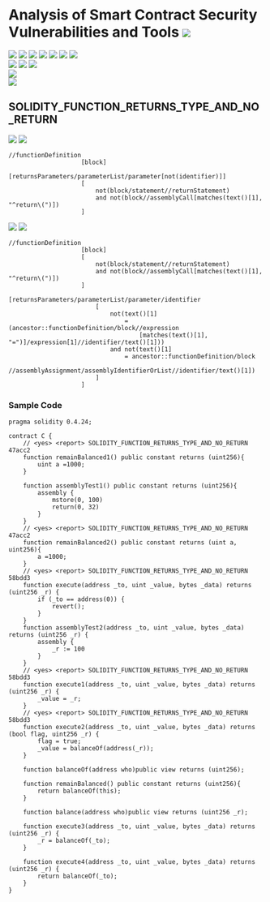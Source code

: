 # Analysis of Smart Contract Security Vulnerabilities and Tools ![](https://img.shields.io/badge/-Live-brightgreen)
![](https://img.shields.io/badge/Batch-20CYS-green) ![](https://img.shields.io/badge/Batch-UG21CYS-lightgreen) ![](https://img.shields.io/badge/Batch-PG21CYS-green) ![](https://img.shields.io/badge/Batch-UG22CYS-lightgreen) ![](https://img.shields.io/badge/Batch-PG21CYS-green) ![](https://img.shields.io/badge/Batch-PhD-darkgreen) ![](https://img.shields.io/badge/-B_RIG-darkgreen)<br/>   ![](https://img.shields.io/badge/BlockchainCourse-20CY712-green)  ![](https://img.shields.io/badge/-M.Tech_Dissertation-blue) ![](https://img.shields.io/badge/Focus-Smart_Contract_Security-yellow) <br/>
![](https://img.shields.io/badge/Blockchain-Ethereum-blue)   <br/> 
![](https://img.shields.io/badge/Language-Solidity-blue)

## SOLIDITY_FUNCTION_RETURNS_TYPE_AND_NO_RETURN

![](https://img.shields.io/badge/Pattern_ID-47acc2-gold) ![](https://img.shields.io/badge/Severity-1-brown) 

```
//functionDefinition
                    [block]
                    [returnsParameters/parameterList/parameter[not(identifier)]]
                    [
                        not(block/statement//returnStatement)
                        and not(block//assemblyCall[matches(text()[1], "^return\(")])
                    ]
```

![](https://img.shields.io/badge/Pattern_ID-58bdd3-gold) ![](https://img.shields.io/badge/Severity-1-brown) 

```
//functionDefinition
                    [block]
                    [
                        not(block/statement//returnStatement)
                        and not(block//assemblyCall[matches(text()[1], "^return\(")])
                    ]
                    [returnsParameters/parameterList/parameter/identifier
                        [
                            not(text()[1]
                                = (ancestor::functionDefinition/block//expression
                                    [matches(text()[1], "=")]/expression[1]//identifier/text()[1]))
                            and not(text()[1]
                                = ancestor::functionDefinition/block
                                    //assemblyAssignment/assemblyIdentifierOrList//identifier/text()[1])
                        ]
                    ]
```



### Sample Code

```
pragma solidity 0.4.24;

contract C {
    // <yes> <report> SOLIDITY_FUNCTION_RETURNS_TYPE_AND_NO_RETURN 47acc2
    function remainBalanced1() public constant returns (uint256){
        uint a =1000;
    }

    function assemblyTest1() public constant returns (uint256){
        assembly {
            mstore(0, 100)
            return(0, 32)
        }
    }
    // <yes> <report> SOLIDITY_FUNCTION_RETURNS_TYPE_AND_NO_RETURN 47acc2
    function remainBalanced2() public constant returns (uint a, uint256){
        a =1000;
    }
    // <yes> <report> SOLIDITY_FUNCTION_RETURNS_TYPE_AND_NO_RETURN 58bdd3
    function execute(address _to, uint _value, bytes _data) returns (uint256 _r) {
        if (_to == address(0)) {
            revert();
        }
    }
    function assemblyTest2(address _to, uint _value, bytes _data) returns (uint256 _r) {
        assembly {
            _r := 100
        }
    }
    // <yes> <report> SOLIDITY_FUNCTION_RETURNS_TYPE_AND_NO_RETURN 58bdd3
    function execute1(address _to, uint _value, bytes _data) returns (uint256 _r) {
        _value = _r;
    }
    // <yes> <report> SOLIDITY_FUNCTION_RETURNS_TYPE_AND_NO_RETURN 58bdd3
    function execute2(address _to, uint _value, bytes _data) returns (bool flag, uint256 _r) {
        flag = true;
        _value = balanceOf(address(_r));
    }

    function balanceOf(address who)public view returns (uint256);

    function remainBalanced() public constant returns (uint256){
        return balanceOf(this);
    }

    function balance(address who)public view returns (uint256 _r);

    function execute3(address _to, uint _value, bytes _data) returns (uint256 _r) {
        _r = balanceOf(_to);
    }

    function execute4(address _to, uint _value, bytes _data) returns (uint256 _r) {
        return balanceOf(_to);
    }
}
```